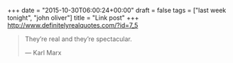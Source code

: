 +++
date = "2015-10-30T06:00:24+00:00"
draft = false
tags = ["last week tonight", "john oliver"]
title = "Link post"
+++
http://www.definitelyrealquotes.com/?id=7_5



> They’re real and they’re spectacular.
> 
> — Karl Marx
